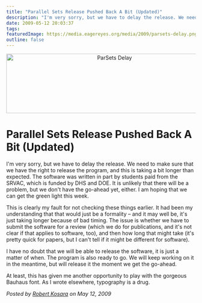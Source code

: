 ```yaml
---
title: "Parallel Sets Release Pushed Back A Bit (Updated)"
description: "I'm very sorry, but we have to delay the release. We need to make sure that we have the right to release the program, and this is taking a bit longer than expected. The software was written in part by students paid from the SRVAC, which is funded by DHS and DOE. It is unlikely that there will be a problem, but we don't have the go-ahead yet, either. I am hoping that we can get the green light this week."
date: 2009-05-12 20:03:37
tags: 
featuredImage: https://media.eagereyes.org/media/2009/parsets-delay.png
outline: false
---
```


<p align="center"><img src="https://media.eagereyes.org/media/2009/parsets-delay.png" border="0" alt="ParSets Delay" width="560" height="158" /></p>

# Parallel Sets Release Pushed Back A Bit (Updated)

I'm very sorry, but we have to delay the release. We need to make sure that we have the right to release the program, and this is taking a bit longer than expected. The software was written in part by students paid from the SRVAC, which is funded by DHS and DOE. It is unlikely that there will be a problem, but we don't have the go-ahead yet, either. I am hoping that we can get the green light this week.

This is clearly my fault for not checking these things earlier. It had been my understanding that that would just be a formality &ndash; and it may well be, it's just taking longer because of bad timing. The issue is whether we have to submit the software for a review (which we do for publications, and it's not clear if that applies to software, too), and then how long that might take (it's pretty quick for papers, but I can't tell if it might be different for software).

I have no doubt that we will be able to release the software, it is just a matter of when. The program is also ready to go. We will keep working on it in the meantime, but will release it the moment we get the go-ahead.

At least, this has given me another opportunity to play with the gorgeous Bauhaus font. As I wrote elsewhere, typography is a drug.


_Posted by <a href="/about">Robert Kosara</a> on May 12, 2009_


